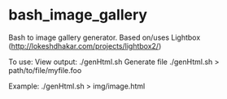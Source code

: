# bash_image_gallery
Bash to image gallery generator. 
Based on/uses Lightbox (http://lokeshdhakar.com/projects/lightbox2/)

To use:
View output: ./genHtml.sh
Generate file ./genHtml.sh > path/to/file/myfile.foo
 
Example: ./genHtml.sh > img/image.html
